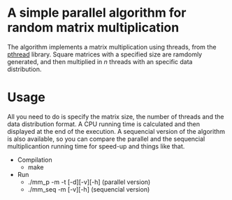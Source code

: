 # A simple parallel algorithm for random matrix multiplication

The algorithm implements a matrix multiplication using threads, from the [pthread](https://computing.llnl.gov/tutorials/pthreads/) library. Square matrices with a specified size are ramdomly generated, and then multiplied in _n_ threads with an specific data distribution.

# Usage

All you need to do is specify the matrix size, the number of threads and the data distribution format. A CPU running time is calculated and then displayed at the end of the execution. A sequencial version of the algorithm is also available, so you can compare the parallel and the sequencial multiplicantion running time for speed-up and things like that.

- Compilation
  - make
- Run
  - ./mm_p -m -t [-d][-v][-h] (parallel version)
  - ./mm_seq -m [-v][-h] (sequencial version)
